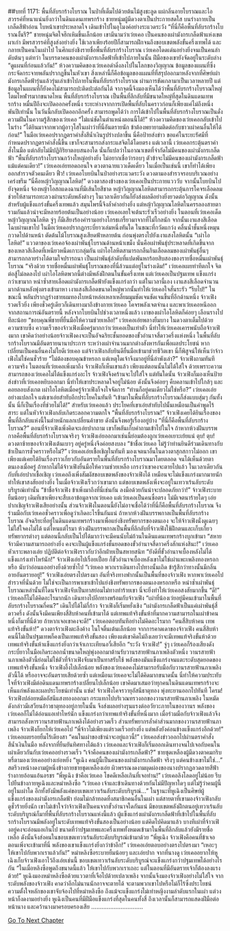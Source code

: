 ##บทที่ 1171: พื้นที่ลับรกร้างโบราณ
ในป่าที่เต็มไปด้วยต้นไม้สูงชะลูด แผ่กลิ่นอายโบราณและไอสวรรค์ที่หนาแน่นยิ่งกว่าในดินแดนเทพรกร้าง
ชายหนุ่มผู้มีดวงตาเป็นประกายสดใส บนร่างกายเป็นเกล็ดสีฟ้าอ่อน ใบหน้าเขาประหลาดใจ เดินเข้าไปในอุโมงค์อย่างระแวดระวัง
“ที่นี่ก็คือพื้นที่ลับรกร้างโบราณงั้นรึ?”
ชายหนุ่มจิตใจฮึกเหิมขึ้นเล็กน้อย
เขามีนามว่าเว่ยเคอ เป็นคนของเผ่ามังกรเกล็ดฟ้าแห่งเขตผาเก่า มีพรสวรรค์ที่สูงส่งอย่างยิ่ง ใช้เวลาเพียงร้อยปีก็สามารถฝึกจนถึงขอบเขตพลังขั้นครึ่งเทพได้ และกลายเป็นคนในเผ่าไป
ในศึกแย่งชิงรายชื่อพื้นที่ลับรกร้างโบราณ เว่ยเคอโดดเด่นอย่างยิ่งจนเป็นคนลำดับต้นๆ
แต่ทว่า ในบรรดาคนของเผ่ามังกรเกล็ดฟ้าที่เข้าไปภายในนั้น ฝีมือของเขายังจัดอยู่ในระดับล่าง
“ดูแผนที่ก่อนแล้วกัน!”
ห้วงความคิดของเว่ยเคอดำดิ่งลงไปในโลกของวิญญาณ ข้อมูลของแผนที่ซึ่งกระจัดกระจายพลันปรากฏขึ้นในหัวเขา
สิ่งเหล่านี้ก็คือข้อมูลของแผนที่ที่สรุปออกมาหลังจากที่ศิษย์เผ่ามังกรเกล็ดฟ้ารุ่นแล้วรุ่นเล่าเข้าไปภายในพื้นที่ลับรกร้างโบราณ ผ่านการขัดเกลามาเป็นเวลาหลายปี แต่ข้อมูลในแผนที่ก็ยังคงไม่สามารถปะติดปะต่อกันได้ จากจุดนี้จึงมองเห็นได้ว่าพื้นที่ลับรกร้างโบราณใหญ่โตมโหฬารมากขนาดไหน
พื้นที่ลับรกร้างโบราณ เป็นพื้นที่ลึกลับที่มีขนาดใหญ่ที่สุดในดินแดนเทพรกร้าง หมื่นปีถึงจะเปิดออกครั้งหนึ่ง
ระยะห่างจากการเปิดพื้นที่ลับในคราวก่อนก็เพียงแค่ไม่ถึงหนึ่งพันปีเท่านั้น ในวันนี้กลับเปิดออกอีกครั้ง
สามารถพูดได้ว่า การได้เข้าไปในพื้นที่ลับรกร้างโบราณเป็นดั่งความฝันในความรู้สึกของเว่ยเคอ
“ไม่แน่ชัดในตำแหน่งตอนนี้ได้!”
ห้วงความคิดของเว่ยเคอกลับเข้าไปในร่าง
“ได้ยินมาจากพวกผู้อาวุโสในเผ่าว่าที่นี่อันตรายนัก ข้าต้องพยายามติดต่อกับชาวเผ่าคนอื่นให้ได้ก่อน!”
ในมือเว่ยเคอปรากฏตราคำสั่งสีน้ำเงินรูปร่างปลาขึ้น
นี่คือป้ายส่งข่าว ขอแค่ในระยะรัศมีที่กำหนดปรากฏตราคำสั่งนี้ขึ้น เขาก็จะสามารถส่งกระแสจิตได้โดยตรง
แต่เวลานี้ เว่ยเคอกระตุ้นตราคำสั่งในมือ แต่กลับไม่มีปฏิกิริยาตอบสนองใด นั่นก็แปลว่าในอาณาเขตที่จำกัดไม่มีคนของเผ่ามังกรเกล็ดฟ้า
“พื้นที่ลับรกร้างโบราณกว้างใหญ่อย่างยิ่ง ไม่อยากเชื่อว่ารอบๆ ตัวข้าจะไม่มีคนของเผ่ามังกรเกล็ดฟ้าแม้แต่คนเดียว!”
เว่ยเคอเอ่ยทอดถอนใจ ดวงตาฉายแววเด็ดเดี่ยว ในเมื่อเป็นเช่นนี้ เขาก็ทำได้เพียงออกสำรวจตัวคนเดียว
ฟิ้ว!
เว่ยเคอโบยบินในป่าอย่างระแวดระวัง ดวงตามองสำรวจรอบบริเวณอย่างเคร่งขรึม
“นี่คือหญ้าวิญญาณโลหิต!”
ดวงตาสองข้างของเว่ยเคอเป็นประกายแวววับ จากนั้นโบยบินไปยังจุดหนึ่ง จ้องหญ้าโอสถแดงฉานที่มีเส้นใยสีชาด
หญ้าวิญญาณโลหิตสามารถกระตุ้นการโคจรเลือดลม ช่วยให้สามารถทะลวงผ่านระดับพลังต่างๆ ในเวลาเดียวกันก็ยังส่งผลดีอย่างยิ่งยวดต่อวิญญาณ ดังนั้นสำหรับผู้แข็งแกร่งขั้นครึ่งเทพแล้ว สมุนไพรนี้จึงล้ำค่าอย่างยิ่ง
แต่หญ้าวิญญาณโลหิตในครรลองสายตารวมกันแล้วน่าจะมีหลายร้อยต้นเป็นอย่างน้อย เว่ยเคอเลยใจเต้นระรัวเร็วอย่างยิ่ง
ในตอนที่เว่ยเคอเด็ดหญ้าวิญญาณโลหิต จู่ๆ ก็มีเสียงร้องคำรามอย่างโกรธเกรี้ยวมาจากที่ไม่ไกลนัก
จากนั้นเงาแสงสีเลือดโฉบผ่านเขาไป
ในมือเว่ยเคอปรากฏกระบี่ยาวเล่มหนึ่งทันใด ในขณะที่กวัดแกว่ง คลื่นน้ำชั้นหนึ่งหมุนกวาดไปด้านหน้า ตัดต้นไม้โบราณสูงเสียดฟ้าหลายต้น ก่อนพุ่งตรงไปยังเงาแสงโลหิตนั้น
“เผ่าไอโลหิต!”
แววตาของเว่ยเคอจ้องเผ่าพันธุ์โบราณด้านหน้าเขม็ง นั่นคือเผ่าพันธุ์ประหลาดที่เกิดขึ้นจากของเหลวสีเลือดที่เหนียวหนืดเกาะกลุ่มกัน
เผ่าไอโลหิตสามารถกลืนกินเลือดลมของเผ่าพันธุ์อื่นๆ สามารถกลายร่างได้ตามใจปรารถนา เป็นเผ่าพันธุ์ลำดับที่แปดพันหกร้อยสิบสองของรายชื่อหมื่นเผ่าพันธุ์โบราณ
“จริงด้วย รายชื่อหมื่นเผ่าพันธุ์โบราณของที่นี่ล้วนแต่อยู่ในร่างเดิม!”
เว่ยเคอเผยท่าทีตกใจ จิตต่อสู้ไม่ลดลงไป
เผ่าไอโลหิตพวกนี้ต่างมีพลังฝึกตนในขั้นครึ่งเทพ แต่เว่ยเคอเป็นปฐมเทพ แข็งแกร่งกว่าเขามาก หนำซ้ำสายเลือดเผ่ามังกรเกล็ดฟ้ายังแข็งแกร่งกว่า
แต่ในเวลานี้เอง เงาแสงสีเลือดจำนวนมากด้านหลังพุ่งตรงเข้ามาหา เงาแสงสีเลือดขนาดใหญ่พวกนั้นทำให้เว่ยเคอใจสั่นระรัว
“รีบไป!”
ในขณะนี้ พลันปรากฏร่างชายผมทองใบหน้าหล่อเหลาเหลี่ยมมุมชัดเจนชัดเจนขึ้นที่อีกด้านหนึ่ง
จ้าวเฟิงรวดเร็วยิ่ง เพียงชั่วครู่เดียวก็เดินทางมาถึงข้างกายเว่ยเคอ โคจรพลังเจตจำนง และพาเว่ยเคอหนีออกจากสถานการณ์อันตรายนี้
หลังจากโบยบินไปช่วงเวลาหนึ่งแล้ว เงาของเผ่าไอโลหิตก็ค่อยๆ เลือนรางไปทีละน้อย
“ขอบคุณพี่ชายที่ยื่นมือให้ความช่วยเหลือ!”
เว่ยเคอเอ่ยพลางยิ้มบาง ในดวงตาเต็มไปด้วยความซาบซึ้ง
ความเร็วของจ้าวเฟิงเมื่อครู่มากกว่าเว่ยเคอเป็นเท่าตัว นี่ทำให้เว่ยเคอเคารพนับถือจ้าวเฟิงมาก เขาคิดว่าอย่างน้อยจ้าวเฟิงคงจะเป็นอัจฉริยะชั้นยอดของขั้วอำนาจสี่ดาวครึ่งแห่งหนึ่ง
ในพื้นที่ลับรกร้างโบราณมีอันตรายนานาประการ ระหว่างเผ่าจำนวนมากต่างสังหารกันเพื่อผลประโยชน์ หากเปลี่ยนเป็นคนอื่นคงไม่ใยดีเว่ยเคอ แต่จ้าวเฟิงกลับยินดียื่นมือเข้ามาช่วยชีวิตเขา นี่ก็พิสูจน์ให้เห็นว่าจ้าวเฟิงไม่ใช่คนชั่วร้าย
“ไม่ต้องขอบคุณข้าหรอก แต่เหตุใดเจ้าจึงมาอยู่ที่นี่ลำพังเล่า?”
จ้าวเฟิงถามทันที
ความจริง ในตอนที่เว่ยเคอเพิ่งมาถึง จ้าวเฟิงก็เห็นเขาแล้ว เพียงแต่ตอนนั้นไม่ได้ใส่ใจ ด้วยเพราะความสามารถของเว่ยเคอไม่ได้แข็งแกร่งอะไร จ้าวเฟิงจึงคร้านจะไปใส่ใจ
แต่ทันใดนั้น จ้าวเฟิงก็มองเห็นป้ายส่งข่าวที่เว่ยเคอหยิบออกมา นี่ทำให้เขาประหลาดใจอยู่ไม่น้อย ดังนั้นจึงค่อยๆ คืบคลานเข้าไปใกล้ๆ และคอยลอบสังเกต เผ่าไอโลหิตเมื่อครู่จ้าวเฟิงก็จงใจจัดการ
“ท่านก็อยู่คนเดียวไม่ใช่หรือ?”
เว่ยเคอเอ่ยอย่างแปลกใจ แต่เขาเอ่ยสำทับอีกประโยคในทันที “เข้ามาในพื้นที่ลับรกร้างโบราณก็ส่งแบบสุ่มๆ กันทั้งนั้น นี่ก็เป็นเรื่องที่ช่วยไม่ได้!”
สำหรับเว่ยเคอแล้ว ประโยคที่เขาเอ่ยสำทับไปนั้นเหมือนเป็นคำพูดไร้สาระ แต่ในหัวจ้าวเฟิงกลับเกิดระลอกความตกใจ
“พื้นที่ลับรกร้างโบราณ!”
จ้าวเฟิงเคยได้ยินเรื่องของพื้นที่ลึกลับแห่งนี้ในตำหนักแลกเปลี่ยนค้าขาย ดังนั้นจึงพอรู้เรื่องอยู่บ้าง
“ที่นี่ก็คือพื้นที่ลับรกร้างโบราณ?”
ตอนที่จ้าวเฟิงเพิ่งคิดจะเอ่ยปากถาม เขาก็พลันเก็บคำถามเข้าไปในใจ
ถ้าหากห้วงฝันบรรพกาลคือพื้นที่ลับรกร้างโบราณจริงๆ จ้าวเฟิงเอ่ยออกมาเช่นนี้ย่อมต้องถูกเว่ยเคอเยาะเย้ยแน่
ตุบ! ตุบ!
ดวงตาซ้ายของจ้าวเฟิงเต้นเบาๆ อยู่ครู่หนึ่งจึงค่อยสงบลง
“ข้าชื่อเว่ยเคอ ไม่รู้ว่าท่านยินดีร่วมเดินทางกับข้าเป็นการชั่วคราวหรือไม่?”
เว่ยเคอเอ่ยเชื้อเชิญในทันที มองเจตนาอื่นในดวงตาสุกสกาวไม่ออก
เขาเพียงแต่เคยได้ยินเรื่องราวเกี่ยวกับอันตรายในพื้นที่ลับรกร้างโบราณมาโดยตลอด จนได้เห็นด้วยตาตนเองเมื่อครู่ ถ้าหากไม่ได้จ้าวเฟิงยื่นมือให้ความช่วยเหลือ เกรงว่าเขาคงจะตายไปแล้ว
ในเวลาเดียวกันกับที่เอ่ยปากเชื้อเชิญ เว่ยเคอถึงเพิ่งสัมผัสขอบเขตพลังของจ้าวเฟิงได้ เหมือนจะไม่แข็งแกร่งมากมายนัก ทำให้เขาสงสัยอย่างยิ่ง ในเมื่อจ้าวเฟิงเร็วกว่าเขามาก แต่ขอบเขตพลังเพิ่งจะอยู่ในเทวาเร้นลับระดับบริบูรณ์เท่านั้น
“ข้าชื่อจ้าวเฟิง ข้าเพิ่งมาถึงที่นี่เช่นกัน ลงมือด้วยกันน่าจะปลอดภัยกว่า!”
จ้าวเฟิงระบายยิ้มน้อยๆ
เดิมทีเขาเพียงจะสืบเอาข้อมูลจากเว่ยเคอ แต่เว่ยเคอเป็นคนซื่อตรง ไม่มีเจตนาร้ายใดๆ เอ่ยปากเชิญจ้าวเฟิงเสียอย่างนั้น
ส่วนจ้าวเฟิงในตอนนี้ยังไม่อาจเชื่อได้ว่าที่นี่ก็คือพื้นที่ลับรกร้างโบราณ จึงร่วมมือกับเว่ยเคอชั่วคราวเพื่อดูว่าเกิดอะไรขึ้นกันแน่
ถ้าหากห้วงฝันบรรพกาลเป็นพื้นที่ลับรกร้างโบราณ อัจฉริยะที่อยู่ในดินแดนเทพรกร้างมาเพื่อแย่งชิงทรัพยากรของตนเอง จะให้จ้าวเฟิงนั่งดูเฉยๆ ไม่ใส่ใจคงไม่ได้
แต่ไหนแต่ไรมา ห้วงฝันบรรพกาลเป็นพื้นที่ลึกลับที่จ้าวเฟิงใช้ฝึกตนและเก็บเกี่ยวทรัพยากรต่างๆ แต่ตอนนี้กลับเป็นไปได้มากว่าจะมีคนนับไม่ถ้วนในดินแดนเทพรกร้างบุกเข้ามา
“สหายจ้าวมีความสามารถอย่างยิ่ง คงจะเป็นผู้แข็งแกร่งชั้นยอดของขั้วอำนาจสี่ดาวครึ่งสักแห่งสินะ!”
เว่ยเคอหัวเราะพลางเอ่ย ปฏิบัติต่อจ้าวเฟิงราวกับว่าอีกฝ่ายเป็นสหายสนิท
“ยังดีที่ขั้วอำนาจเบื้องหลังไม่ได้แข็งแกร่งเท่าไหร่นัก!”
จ้าวเฟิงเอ่ยไปเรื่อยเปื่อย ก็ขั้วอำนาจเบื้องหลังเขาไม่ใช่เผ่าแพะเพลิงทองหรอกหรือ นับว่าอ่อนแออย่างยิ่งด้วยซ้ำไป
“เว่ยเคอ พวกเราเดินทางไปทางนั้นเถิด ข้ารู้สึกว่าทางนั้นมีกลิ่นอายอันตรายอยู่!”
จ้าวเฟิงเอ่ยตรงไปตรงมา
อันที่จริงทางฟากนั้นเป็นพื้นที่ของจ้าวเฟิง หากพาเว่ยเคอไปสำรวจที่นั่นด้วย ไม่ใช่จะเป็นการพาเขาเข้าไปแย่งชิงทรัพยากรของตนเองหรอกหรือ หนำซ้ำเผ่าพันธุ์โบราณเหล่านั้นที่โดนจ้าวเฟิงจับเป็นทาสย่อมไม่ทางทำร้ายเขา นี่จะยิ่งทำให้เว่ยเคอสงสัยมากขึ้น
“ดี!”
เว่ยเคอก็ไม่ได้คิดอะไรมากนัก เดินทางไปอีกทางพร้อมกับจ้าวเฟิง
“เผ่าที่น้องเว่ยอยู่มีคนเข้ามาในพื้นที่ลับรกร้างโบราณกี่คน?”
เดินไปได้ไม่กี่ก้าว จ้าวเฟิงก็เริ่มหยั่งเชิง
“เผ่ามังกรเกล็ดฟ้าเป็นแค่เผ่าพันธุ์สี่ดาวครึ่ง ดังนั้นจึงมีคนเพียงสี่สิบห้าคนที่เข้ามาได้ แต่เทพแท้จริงขั้นห้าที่มากความสามารถในเผ่าข้าคนหนึ่งก็มาที่นี่ด้วย ถ้าหากเจอเขาคงจะดี!”
เว่ยเคอตอบทันทีอย่างไม่คิดอะไรมาก
“คนสี่สิบห้าคน เทพแท้จริงขั้นห้า!”
ดวงตาจ้าวเฟิงตะลึงค้าง ในใจตื่นเต้นเล็กน้อย
จากการคาดเดาของจ้าวเฟิง คนสี่สิบห้าคนนี้ไม่เป็นปฐมเทพก็คงเป็นเทพแท้จริงขั้นสอง เพียงแต่เขาคิดไม่ถึงเลยว่าจะมีเทพแท้จริงขั้นห้าด้วย เทพแท้จริงขั้นห้าแข็งแกร่งยิ่งกว่าเจ้าเกาะเทียนอวี่เสียอีก
“ระวัง จ้าวเฟิง!”
จู่ๆ เว่ยเคอก็ร้องเสียงดัง กระบี่ยาวในมือเกิดระลอกน้ำขนาดใหญ่พุ่งออกมาต้านรับวานรสายฟ้านภาเพลิงตัวหนึ่ง
วานรสายฟ้านภาเพลิงตัวนี้ย่อมไม่ใช่ตัวที่จ้าวเฟิงจับมาเป็นทาสรับใช้ พลังของมันแข็งแกร่งจนแตะระดับสุดยอดของเทพแท้จริงขั้นหนึ่ง
จ้าวเฟิงอึ้งไปเล็กน้อย พลังของเว่ยเคอคงไม่สามารถรับมือกับวานรสายฟ้านภาเพลิงตัวนี้ได้ หรืออาจจะอันตรายเสียด้วยซ้ำ แต่เหมือนเว่ยเคอจะไม่ได้คิดมากขนาดนั้น
นี่ทำให้ความประทับใจที่จ้าวเฟิงมีต่อดินแดนเทพรกร้างเปลี่ยนไปเล็กน้อย เขาคิดมาเสมอว่าทุกคนในดินแดนเทพรกร้างจะเห็นแก่พลังและผลประโยชน์เท่านั้น
แซ่ด!
จ้าวเฟิงโคจรวายุอัสนีธาตุทอง พุ่งทะยานออกไปทันที
โครม!
จ้าวเฟิงปล่อยหมัดอัสนีแสงทองออกมา กระแทกไปบริเวณทรวงอกของวานรสายฟ้านภาเพลิง ในหมัดดังกล่าวมีเสวียนอ้าวธาตุทองอยู่ภายในนั้น จึงส่งผลอย่างรุนแรงต่ออวัยวะภายในของวานร
พลังของเว่ยเคอก็ไม่ได้อ่อนแอเท่าไหร่นัก แข็งแกร่งกว่าเทพแท้จริงขั้นที่หนึ่งมาก เมื่อร่วมมือกับจ้าวเฟิงแล้วจึงสามารถสังหารวานรสายฟ้านภาเพลิงได้อย่างรวดเร็ว
ส่วนทรัพยากรล้ำค่าส่วนมากของวานรสายฟ้านภาเพลิง จ้าวเฟิงก็ยกให้เว่ยเคอไป
“พี่จ้าวไม่เพียงแต่รวดเร็วอย่างยิ่ง แต่พลังยังค่อนข้างแข็งแกร่งอีกด้วย!”
เว่ยเคอเผยรอยยิ้มไร้เดียงสา
“คนในเผ่าของข้าน่าจะอยู่แถวนี้!”
เว่ยเคอส่งข่าวออกไปผ่านตราคำสั่งสีน้ำเงินในมือ
หลังจากที่ยืนยันทิศทางได้แล้ว เว่ยเคอและจ้าวเฟิงก็เริ่มออกเดินทางจนไปเจอกับคนในเผ่าเดียวกันกับเว่ยเคออย่างรวดเร็ว
“เจ้าคือคนของเผ่ามังกรเกล็ดฟ้า?”
ชายชุดเหลืองผู้มีดวงตาคมกริบหรี่ตามองเว่ยเคออย่างเย่อหยิ่ง
“หูเฉิง คนผู้นี้เป็นคนของเผ่ามังกรเกล็ดฟ้า จริงๆ แต่คนข้างเขาไม่ใช่…”
สตรีวงหน้างดงามผู้หนึ่งข้างกายชายชุดเหลืองเอ่ย ผิวพรรณงดงามผุดผ่องของนางปรากฏลวดลายสีฟ้า ร่างกายอ้อนแอ้นอรชร
“พี่หูเฉิง ข้าคือเว่ยเคอ โชคดีเหลือเกินที่เจอท่าน!”
เว่ยเคอลิงโลดอยู่ไม่น้อย รีบไปยืนข้างกายหูเฉิงและหม่าหลิงซือ
“เว่ยเคอ เจ้าและข้าเดินทางด้วยกันไม่มีปัญหาใดๆ แต่ไม่รู้ว่าคนผู้นี้อยู่ในเผ่าใด อีกทั้งยังมีพลังแค่ขอบเขตเทวาเร้นลับระดับบริบูรณ์…”
ในฐานะที่หูเฉิงเป็นศิษย์ผู้แข็งแกร่งของเผ่ามังกรเกล็ดฟ้า ย่อมไม่กล้าทอดทิ้งสมาชิกคนอื่นในเผ่า แต่สายตาที่เขามองจ้าวเฟิงกลับดูชั่วร้ายยิ่งนัก
เขาไม่เข้าใจว่าจ้าวเฟิงเป็นคนจากขั้วอำนาจใดกันแน่ มีขอบเขตพลังฝึกตนอยู่เทวาเร้นลับระดับบริบูรณ์ก็มาที่พื้นที่ลับรกร้างโบราณแห่งนี้แล้ว
ผู้แข็งแกร่งเผ่ามังกรเกล็ดฟ้าที่เข้าไปในพื้นที่ลับรกร้างโบราณมีพลังอยู่ในระดับเทพแท้จริงขั้นสองเป็นอย่างน้อย
แต่คิดไปคิดมาแล้ว บางทีเผ่าที่จ้าวเฟิงอยู่คงจะอ่อนแอเกินไป ขนาดที่ว่าปฐมเทพและครึ่งเทพทั้งหมดเข้ามาในพื้นที่ลึกลับแล้วยังมีรายชื่อเหลือ ดังนั้นจึงส่งคนในขอบเขตเทวาเร้นลับระดับบริบูรณ์เข้ามาด้วย
“พี่หูเฉิง จ้าวเฟิงคือคนที่ข้าเจอตอนเพิ่งจะเข้ามาที่นี่ พลังของเขาแข็งแกร่งยิ่งกว่าข้าอีก!”
เว่ยเคอเอ่ยตอบอย่างตรงไปตรงมา
“เหอะๆ ให้เขาไปกับพวกเราแล้วกัน!”
หม่าหลิงซือระบายยิ้มน้อยๆ และเอ่ยปาก
จากที่นางดู เว่ยเคออยากให้หูเฉิงเก็บจ้าวเฟิงเอาไว้ถึงเอ่ยเช่นนี้ ขอบเขตเทวาเร้นลับระดับบริบูรณ์จะแข็งแกร่งกว่าปฐมเทพได้อย่างไรกัน
“ในเมื่อหลิงซือพูดถึงขนาดนี้แล้ว ให้เขาไปกับพวกเราเถอะ แต่ในตอนที่มีอันตรายเจ้าก็ต้องลงแรงด้วย!”
หูเฉิงมองหม่าหลิงซือด้วยแววตาที่เจือไปด้วยเปลวเพลิง จากนั้นจึงมองจ้าวเฟิงอย่างไม่ใส่ใจ
จากระดับพลังของจ้าวเฟิง คาดว่าอีกไม่นานนักอาจจะตายได้ จะตามพวกเขาไปหรือไม่ก็ไร้ซึ่งประโยชน์
ความตั้งใจหลักของเขาจับจ้องไปที่หม่าหลิงซือ ถึงแม้จะแข็งแกร่งไม่เท่าหญิงงามลำดับแรกในเผ่า แต่วงหน้าก็งดงามอย่างยิ่ง
หูเฉิงเป็นคนที่มีฝีมือแข็งแกร่งที่สุดในคนทั้งสี่ ถึงเวลานั้นก็สามารถแสดงฝีมือต่อหน้านาง และคว้านางมาครอบครองเสีย
..............................


[Go To Next Chapter]( ./28.md)